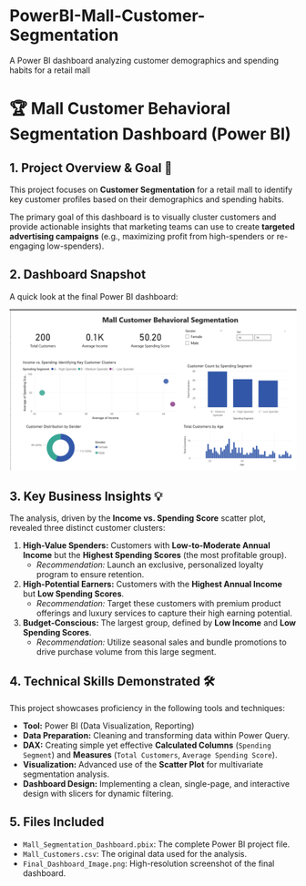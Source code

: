 # PowerBI-Mall-Customer-Segmentation
A Power BI dashboard analyzing customer demographics and spending habits for a retail mall
# 🏆 Mall Customer Behavioral Segmentation Dashboard (Power BI)

## 1. Project Overview & Goal 🎯

This project focuses on **Customer Segmentation** for a retail mall to identify key customer profiles based on their demographics and spending habits.

The primary goal of this dashboard is to visually cluster customers and provide actionable insights that marketing teams can use to create **targeted advertising campaigns** (e.g., maximizing profit from high-spenders or re-engaging low-spenders).

## 2. Dashboard Snapshot

A quick look at the final Power BI dashboard:

![Final_Dashboard_Image.png](Final_Dashboard_Image.png)

## 3. Key Business Insights 💡

The analysis, driven by the **Income vs. Spending Score** scatter plot, revealed three distinct customer clusters:

1.  **High-Value Spenders:** Customers with **Low-to-Moderate Annual Income** but the **Highest Spending Scores** (the most profitable group).
    * *Recommendation:* Launch an exclusive, personalized loyalty program to ensure retention.
2.  **High-Potential Earners:** Customers with the **Highest Annual Income** but **Low Spending Scores**.
    * *Recommendation:* Target these customers with premium product offerings and luxury services to capture their high earning potential.
3.  **Budget-Conscious:** The largest group, defined by **Low Income** and **Low Spending Scores**.
    * *Recommendation:* Utilize seasonal sales and bundle promotions to drive purchase volume from this large segment.

## 4. Technical Skills Demonstrated 🛠️

This project showcases proficiency in the following tools and techniques:

* **Tool:** Power BI (Data Visualization, Reporting)
* **Data Preparation:** Cleaning and transforming data within Power Query.
* **DAX:** Creating simple yet effective **Calculated Columns** (`Spending Segment`) and **Measures** (`Total Customers`, `Average Spending Score`).
* **Visualization:** Advanced use of the **Scatter Plot** for multivariate segmentation analysis.
* **Dashboard Design:** Implementing a clean, single-page, and interactive design with slicers for dynamic filtering.

## 5. Files Included

* `Mall_Segmentation_Dashboard.pbix`: The complete Power BI project file.
* `Mall_Customers.csv`: The original data used for the analysis.
* `Final_Dashboard_Image.png`: High-resolution screenshot of the final dashboard.
